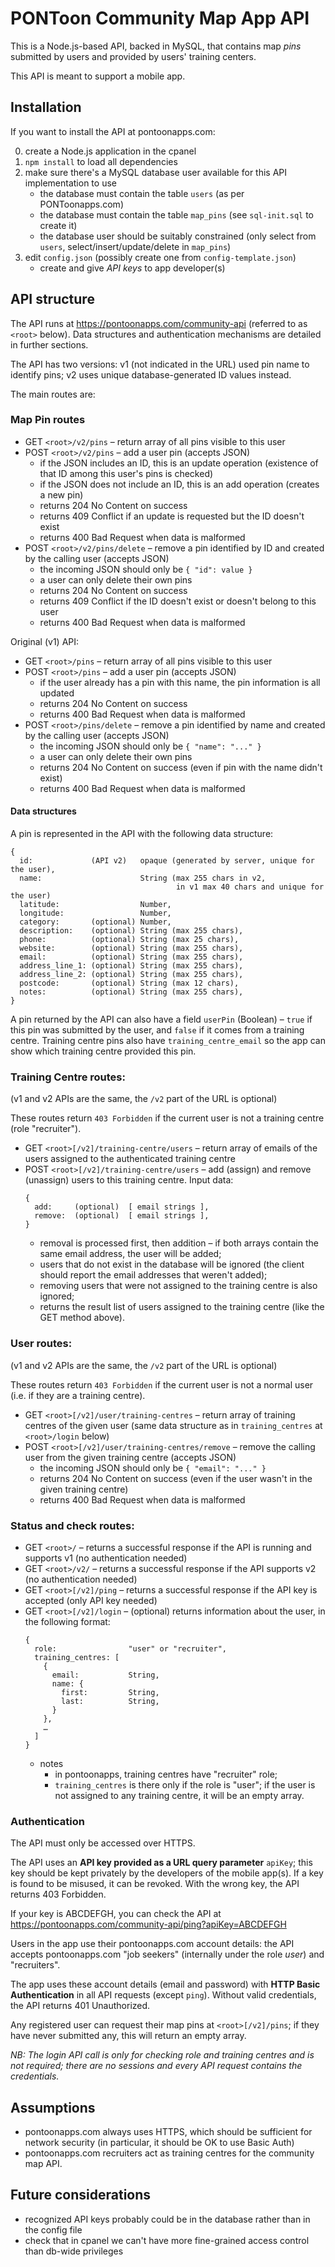 # PONToon Community Map App API

This is a Node.js-based API, backed in MySQL, that contains map _pins_ submitted by users and provided by users' training centers.

This API is meant to support a mobile app.

## Installation

If you want to install the API at pontoonapps.com:

0. create a Node.js application in the cpanel
1. `npm install` to load all dependencies
2. make sure there's a MySQL database user available for this API implementation to use
   * the database must contain the table `users` (as per PONToonapps.com)
   * the database must contain the table `map_pins` (see `sql-init.sql` to create it)
   * the database user should be suitably constrained (only select from `users`, select/insert/update/delete in `map_pins`)
3. edit `config.json` (possibly create one from `config-template.json`)
   * create and give _API keys_ to app developer(s)


## API structure

The API runs at https://pontoonapps.com/community-api (referred to as `<root>` below). Data structures and authentication mechanisms are detailed in further sections.

The API has two versions: v1 (not indicated in the URL) used pin name to identify pins; v2 uses unique database-generated ID values instead.

The main routes are:

### Map Pin routes

* GET `<root>/v2/pins` – return array of all pins visible to this user
* POST `<root>/v2/pins` – add a user pin (accepts JSON)
  * if the JSON includes an ID, this is an update operation (existence of that ID among this user's pins is checked)
  * if the JSON does not include an ID, this is an add operation (creates a new pin)
  * returns 204 No Content on success
  * returns 409 Conflict if an update is requested but the ID doesn't exist
  * returns 400 Bad Request when data is malformed
* POST `<root>/v2/pins/delete` – remove a pin identified by ID and created by the calling user (accepts JSON)
  * the incoming JSON should only be `{ "id": value }`
  * a user can only delete their own pins
  * returns 204 No Content on success
  * returns 409 Conflict if the ID doesn't exist or doesn't belong to this user
  * returns 400 Bad Request when data is malformed


Original (v1) API:

* GET `<root>/pins` – return array of all pins visible to this user
* POST `<root>/pins` – add a user pin (accepts JSON)
  * if the user already has a pin with this name, the pin information is all updated
  * returns 204 No Content on success
  * returns 400 Bad Request when data is malformed
* POST `<root>/pins/delete` – remove a pin identified by name and created by the calling user (accepts JSON)
  * the incoming JSON should only be `{ "name": "..." }`
  * a user can only delete their own pins
  * returns 204 No Content on success (even if pin with the name didn't exist)
  * returns 400 Bad Request when data is malformed

#### Data structures

A pin is represented in the API with the following data structure:
```
{
  id:             (API v2)   opaque (generated by server, unique for the user),
  name:                      String (max 255 chars in v2,
                                     in v1 max 40 chars and unique for the user)
  latitude:                  Number,
  longitude:                 Number,
  category:       (optional) Number,
  description:    (optional) String (max 255 chars),
  phone:          (optional) String (max 25 chars),
  website:        (optional) String (max 255 chars),
  email:          (optional) String (max 255 chars),
  address_line_1: (optional) String (max 255 chars),
  address_line_2: (optional) String (max 255 chars),
  postcode:       (optional) String (max 12 chars),
  notes:          (optional) String (max 255 chars),
}
```

A pin returned by the API can also have a field `userPin` (Boolean) – `true` if this pin was submitted by the user, and `false` if it comes from a training centre. Training centre pins also have `training_centre_email` so the app can show which training centre provided this pin.


### Training Centre routes:

(v1 and v2 APIs are the same, the `/v2` part of the URL is optional)

These routes return `403 Forbidden` if the current user is not a training centre (role "recruiter").

* GET `<root>[/v2]/training-centre/users` – return array of emails of the users assigned to the authenticated training centre
* POST `<root>[/v2]/training-centre/users` – add (assign) and remove (unassign) users to this training centre. Input data:
  ```
  {
    add:     (optional)  [ email strings ],
    remove:  (optional)  [ email strings ],
  }
  ```
  - removal is processed first, then addition – if both arrays contain the same email address, the user will be added;
  - users that do not exist in the database will be ignored (the client should report the email addresses that weren't added);
  - removing users that were not assigned to the training centre is also ignored;
  - returns the result list of users assigned to the training centre (like the GET method above).

### User routes:

(v1 and v2 APIs are the same, the `/v2` part of the URL is optional)

These routes return `403 Forbidden` if the current user is not a normal user (i.e. if they are a training centre).

* GET `<root>[/v2]/user/training-centres` – return array of training centres of the given user (same data structure as in `training_centres` at `<root>/login` below)
* POST `<root>[/v2]/user/training-centres/remove` – remove the calling user from the given training centre (accepts JSON)
  * the incoming JSON should only be `{ "email": "..." }`
  * returns 204 No Content on success (even if the user wasn't in the given training centre)
  * returns 400 Bad Request when data is malformed

### Status and check routes:

* GET `<root>/` – returns a successful response if the API is running and supports v1 (no authentication needed)
* GET `<root>/v2/` – returns a successful response if the API supports v2 (no authentication needed)
* GET `<root>[/v2]/ping` – returns a successful response if the API key is accepted (only API key needed)
* GET `<root>[/v2]/login` – (optional) returns information about the user, in the following format:
  ```
  {
    role:                "user" or "recruiter",
    training_centres: [
      {
        email:           String,
        name: {
          first:         String,
          last:          String,
        }
      },
      …
    ]
  }
  ```
  - notes
    - in pontoonapps, training centres have "recruiter" role;
    - `training_centres` is there only if the role is "user"; if the user is not assigned to any training centre, it will be an empty array.

### Authentication

The API must only be accessed over HTTPS.

The API uses an **API key provided as a URL query parameter** `apiKey`; this key should be kept privately by the developers of the mobile app(s). If a key is found to be misused, it can be revoked. With the wrong key, the API returns 403 Forbidden.

If your key is ABCDEFGH, you can check the API at https://pontoonapps.com/community-api/ping?apiKey=ABCDEFGH

Users in the app use their pontoonapps.com account details: the API accepts pontoonapps.com "job seekers" (internally under the role _user_) and "recruiters".

The app uses these account details (email and password) with **HTTP Basic Authentication** in all API requests (except `ping`). Without valid credentials, the API returns 401 Unauthorized.

Any registered user can request their map pins at `<root>[/v2]/pins`; if they have never submitted any, this will return an empty array.

_NB: The login API call is only for checking role and training centres and is not required; there are no sessions and every API request contains the credentials._




## Assumptions

* pontoonapps.com always uses HTTPS, which should be sufficient for network security (in particular, it should be OK to use Basic Auth)
* pontoonapps.com recruiters act as training centres for the community map API.

## Future considerations

* recognized API keys probably could be in the database rather than in the config file
* check that in cpanel we can't have more fine-grained access control than db-wide privileges
